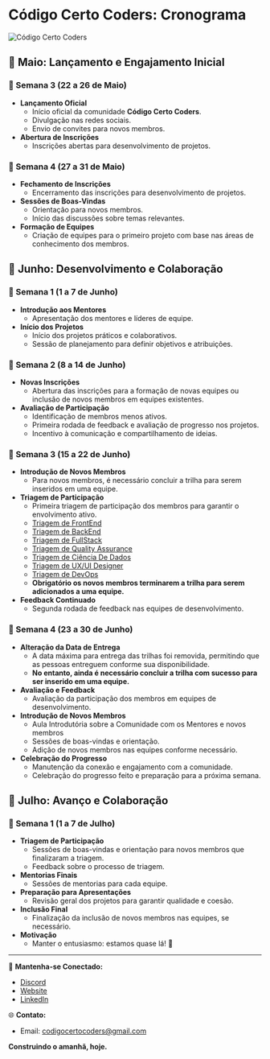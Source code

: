 # **Código Certo Coders**: Cronograma 
![Código Certo Coders](https://utfs.io/f/3b2340e8-5523-4aca-a549-0688fd07450e-j4edu.jfif)

## 📅 Maio: Lançamento e Engajamento Inicial

### 🔹 Semana 3 (22 a 26 de Maio)
- **Lançamento Oficial**
  - Início oficial da comunidade **Código Certo Coders**.
  - Divulgação nas redes sociais.
  - Envio de convites para novos membros.
- **Abertura de Inscrições**
  - Inscrições abertas para desenvolvimento de projetos.

### 🔹 Semana 4 (27 a 31 de Maio)
- **Fechamento de Inscrições**
  - Encerramento das inscrições para desenvolvimento de projetos.
- **Sessões de Boas-Vindas**
  - Orientação para novos membros.
  - Início das discussões sobre temas relevantes.
- **Formação de Equipes**
  - Criação de equipes para o primeiro projeto com base nas áreas de conhecimento dos membros.

## 📅 Junho: Desenvolvimento e Colaboração

### 🔹 Semana 1 (1 a 7 de Junho)
- **Introdução aos Mentores**
  - Apresentação dos mentores e líderes de equipe.
- **Início dos Projetos**
  - Início dos projetos práticos e colaborativos.
  - Sessão de planejamento para definir objetivos e atribuições.

### 🔹 Semana 2 (8 a 14 de Junho)
- **Novas Inscrições**
  - Abertura das inscrições para a formação de novas equipes ou inclusão de novos membros em equipes existentes.
- **Avaliação de Participação**
  - Identificação de membros menos ativos.
  - Primeira rodada de feedback e avaliação de progresso nos projetos.
  - Incentivo à comunicação e compartilhamento de ideias.

### 🔹 Semana 3 (15 a 22 de Junho)
- **Introdução de Novos Membros**
  - Para novos membros, é necessário concluir a trilha para serem inseridos em uma equipe.
- **Triagem de Participação**
  - Primeira triagem de participação dos membros para garantir o envolvimento ativo.
  - [Triagem de FrontEnd](https://github.com/codigocerto/TrilhaFrontEndJR-JUN15)
  - [Triagem de BackEnd](https://github.com/codigocerto/TrilhaBackEndJR-JUN15)
  - [Triagem de FullStack](https://github.com/codigocerto/TrilhaFullStackJR-JUN15)
  - [Triagem de Quality Assurance](https://github.com/codigocerto/TrilhaQaJR-JUN15)
  - [Triagem de Ciência De Dados](https://github.com/codigocerto/TrilhaDadosJR-JUN15)
  - [Triagem de UX/UI Designer](https://github.com/codigocerto/TrilhaDesigner-JUN15)
  - [Triagem de DevOps](https://github.com/codigocerto/TrilhaDevOpsJR-JUN15)
  - **Obrigatório os novos membros terminarem a trilha para serem adicionados a uma equipe.**
- **Feedback Continuado**
  - Segunda rodada de feedback nas equipes de desenvolvimento.

### 🔹 Semana 4 (23 a 30 de Junho)
- **Alteração da Data de Entrega**
  - A data máxima para entrega das trilhas foi removida, permitindo que as pessoas entreguem conforme sua disponibilidade.
  - **No entanto, ainda é necessário concluir a trilha com sucesso para ser inserido em uma equipe.**
- **Avaliação e Feedback**
  - Avaliação da participação dos membros em equipes de desenvolvimento.
- **Introdução de Novos Membros**
  - Aula Introdutória sobre a Comunidade com os Mentores e novos membros
  - Sessões de boas-vindas e orientação.
  - Adição de novos membros nas equipes conforme necessário.
- **Celebração do Progresso**
  - Manutenção da conexão e engajamento com a comunidade.
  - Celebração do progresso feito e preparação para a próxima semana.

## 📅 Julho: Avanço e Colaboração

### 🔹 Semana 1 (1 a 7 de Julho)
- **Triagem de Participação**
  - Sessões de boas-vindas e orientação para novos membros que finalizaram a triagem.
  - Feedback sobre o processo de triagem.
- **Mentorias Finais**
  - Sessões de mentorias para cada equipe.
- **Preparação para Apresentações**
  - Revisão geral dos projetos para garantir qualidade e coesão.
- **Inclusão Final**
  - Finalização da inclusão de novos membros nas equipes, se necessário.
- **Motivação**
  - Manter o entusiasmo: estamos quase lá! 🚀

---

🔗 **Mantenha-se Conectado:**
- [Discord](https://discord.gg/wzA9FGZHNv)
- [Website](http://www.codigocertocoders.com.br/)
- [LinkedIn](https://www.linkedin.com/company/codigocerto/)

🌐 **Contato:**
- Email: codigocertocoders@gmail.com

**Construindo o amanhã, hoje.**
